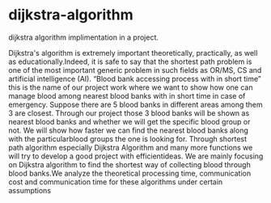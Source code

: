 # dijkstra-algorithm
dijkstra algorithm implimentation in a project.

Dijkstra's algorithm is extremely important theoretically, practically, as well as educationally.Indeed, it is safe to say that the shortest path problem is one of the most important generic problem in such fields as OR/MS, CS and artificial intelligence (AI). “Blood bank accessing process with in short time” this is the name of our project work where we want to show how one can manage blood among nearest blood banks with in short time in case of emergency. Suppose there are 5 blood banks in different areas among them 3 are closest. Through our project those 3 blood banks will be shown as nearest blood banks and whether we will get the specific blood group or not. We will show how faster we can find the nearest blood banks along with the particularblood groups the one is looking for. Through shortest path algorithm especially Dijkstra Algorithm and many more functions we will try to develop a good project with efficientideas. We are mainly focusing on Dijkstra algorithm to find the shortest way of collecting blood through blood banks.We analyze the theoretical processing time, communication cost and communication time for these algorithms under certain assumptions
